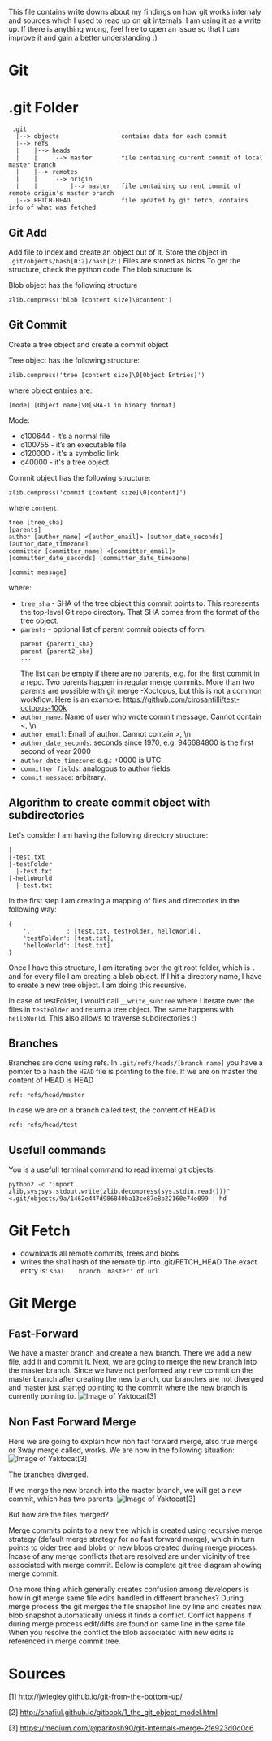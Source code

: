 This file contains write downs about my findings on how git works internaly and sources which I used to read up on git internals. I am using it as a write up. If there is anything wrong, feel free to open an issue so that I can improve it and gain a better understanding :)

# Git

# .git Folder
```
 .git
  |--> objects                 contains data for each commit
  |--> refs
  |    |--> heads
  |    |    |--> master        file containing current commit of local master branch
  |    |--> remotes
  |    |    |--> origin
  |    |    |    |--> master   file containing current commit of remote origin's master branch 
  |--> FETCH-HEAD              file updated by git fetch, contains info of what was fetched
```
## Git Add


Add file to index and create an object out of it. Store the object in `.git/objects/hash[0:2]/hash[2:]`
Files are stored as blobs
To get the structure, check the python code
The blob structure is

Blob object has the following structure
```
zlib.compress('blob [content size]\0content')
```

## Git Commit

Create a tree object and create a commit object

Tree object has the following structure:
```
zlib.compress('tree [content size]\0[Object Entries]')
```
where object entries are: 
```
[mode] [Object name]\0[SHA-1 in binary format]
```
Mode: 
 - o100644 - it’s a normal file
 - o100755 - it’s an executable file
 - o120000 - it's a symbolic link
 - o40000  - it's a tree object

Commit object has the following structure:
```
zlib.compress('commit [content size]\0[content]')
```
where `content`:
```
tree [tree_sha]
[parents]
author [author_name] <[author_email]> [author_date_seconds] [author_date_timezone]
committer [committer_name] <[committer_email]> [committer_date_seconds] [committer_date_timezone]

[commit message]
```
where:

  - `tree_sha` - SHA of the tree object this commit points to. This represents the top-level Git repo directory. That SHA comes from the format of the tree object.
  - `parents` - optional list of parent commit objects of form:
    ```
	parent {parent1_sha}
	parent {parent2_sha}
	...
	```
	The list can be empty if there are no parents, e.g. for the first commit in a repo. Two parents happen in regular merge commits. More than two parents are possible with git merge -Xoctopus, but this is not a common workflow. Here is an example: https://github.com/cirosantilli/test-octopus-100k
  - `author_name`: Name of user who wrote commit message. Cannot contain <, \n
  - `author_email`: Email of author. Cannot contain >, \n
  - `author_date_seconds`: seconds since 1970, e.g. 946684800 is the first second of year 2000
  - `author_date_timezone`: e.g.: +0000 is UTC
  - `committer fields`: analogous to author fields
  - `commit message`: arbitrary.

## Algorithm to create commit object with subdirectories

Let's consider I am having the following directory structure:
```
|
|-test.txt
|-testFolder
  |-test.txt
|-helloWorld
  |-test.txt
```
In the first step I am creating a mapping of files and directories in the following way:
```
{
	'.'         : [test.txt, testFolder, helloWorld],
	'testFolder': [test.txt],
	'helloWorld': [test.txt]
}
```
Once I have this structure, I am iterating over the git root folder, which is `.` and for every file I am creating a blob object. If I hit a directory name, I have to create a new tree object. I am doing this recursive.

In case of testFolder, I would call `__write_subtree` where I iterate over the files in `testFolder` and return a tree object. The same happens with `helloWorld`. This also allows to traverse subdirectories :)

## Branches

Branches are done using refs. In `.git/refs/heads/[branch name]` you have a pointer to a hash the `HEAD` file is pointing to the file. If we are on master the content of HEAD is
HEAD
```
ref: refs/head/master
```
In case we are on a branch called test, the content of HEAD is
```
ref: refs/head/test
```

## Usefull commands
You is a usefull terminal command to read internal git objects:
```
python2 -c "import zlib,sys;sys.stdout.write(zlib.decompress(sys.stdin.read()))"   <.git/objects/9a/1462e447d986840ba13ce87e8b22160e74e099 | hd
```

# Git Fetch

 * downloads all remote commits, trees and blobs
 * writes the sha1 hash of the remote tip into .git/FETCH_HEAD
   The exact entry is: `sha1    branch 'master' of url`

# Git Merge
## Fast-Forward
We have a master branch and create a new branch. There we add a new file, add it and commit it. Next, we are going to merge the new 
branch into the master branch. Since we have not performed any new commit on the master branch after creating the new branch, our
branches are not diverged and master just started pointing to the commit where the new branch is currently poining to.
![Image of Yaktocat](./artifacts/fastforward.png)[3]

## Non Fast Forward Merge
Here we are going to explain how non fast forward merge, also true merge or 3way merge called, works.
We are now in the following situation:
![Image of Yaktocat](./artifacts/nonfastforwardmerge.png)[3]

The branches diverged. 

If we merge the new branch into the master branch, we will get a new commit, which has two parents:
![Image of Yaktocat](./artifacts/mergecommit.png)[3]

But how are the files merged?

Merge commits points to a new tree which is created using recursive merge strategy (default merge strategy for no fast forward merge), which in turn points to older tree and blobs or new blobs created during merge process.
Incase of any merge conflicts that are resolved are under vicinity of tree associated with merge commit. Below is complete git tree diagram showing merge commit.

One more thing which generally creates confusion among developers is how in git merge same file edits handled in different branches? During merge process the git merges the file snapshot line by line and creates new blob snapshot automatically unless it finds a conflict.
Conflict happens if during merge process edit/diffs are found on same line in the same file. When you resolve the conflict the blob associated with new edits is referenced in merge commit tree.


# Sources
  [1] http://jwiegley.github.io/git-from-the-bottom-up/

  [2] http://shafiul.github.io/gitbook/1_the_git_object_model.html

  [3] https://medium.com/@paritosh90/git-internals-merge-2fe923d0c0c6
